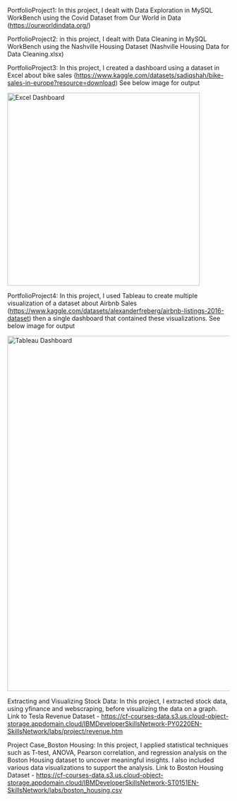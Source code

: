 PortfolioProject1: In this project, I dealt with Data Exploration in MySQL WorkBench using the Covid Dataset from Our World in Data (https://ourworldindata.org/)

PortfolioProject2: in this project, I dealt with Data Cleaning in MySQL WorkBench using the Nashville Housing Dataset (Nashville Housing Data for Data Cleaning.xlsx)

PortfolioProject3: In this project, I created a dashboard using a dataset in Excel about bike sales (https://www.kaggle.com/datasets/sadiqshah/bike-sales-in-europe?resource=download) See below image for output

<img width="436" alt="Excel Dashboard" src="https://github.com/user-attachments/assets/e920b638-a8cc-4b0d-adb8-0e6278e9638c">

PortfolioProject4: In this project, I used Tableau to create multiple visualization of a dataset about Airbnb Sales (https://www.kaggle.com/datasets/alexanderfreberg/airbnb-listings-2016-dataset) then a single dashboard that contained these visualizations. See below image for output

<img width="803" alt="Tableau Dashboard" src="https://github.com/user-attachments/assets/12819479-86fb-442b-a935-21336fa426be">

Extracting and Visualizing Stock Data: In this project, I extracted stock data, using yfinance and webscraping, before visualizing the data on a graph. Link to Tesla Revenue Dataset - https://cf-courses-data.s3.us.cloud-object-storage.appdomain.cloud/IBMDeveloperSkillsNetwork-PY0220EN-SkillsNetwork/labs/project/revenue.htm

Project Case_Boston Housing: In this project, I applied statistical techniques such as T-test, ANOVA, Pearson correlation, and regression analysis on the Boston Housing dataset to uncover meaningful insights. I also included various data visualizations to support the analysis. Link to Boston Housing Dataset - https://cf-courses-data.s3.us.cloud-object-storage.appdomain.cloud/IBMDeveloperSkillsNetwork-ST0151EN-SkillsNetwork/labs/boston_housing.csv
